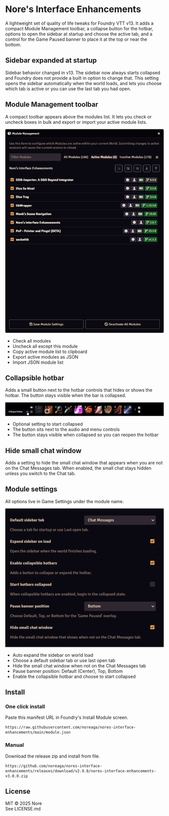 # Nore's Interface Enhancements

A lightweight set of quality of life tweaks for Foundry VTT v13. It adds a compact Module Management toolbar, a collapse button for the hotbar, options to open the sidebar at startup and choose the active tab, and a control for the Game Paused banner to place it at the top or near the bottom.

## Sidebar expanded at startup
Sidebar behavior changed in v13. The sidebar now always starts collapsed and Foundry does not provide a built in option to change that. This setting opens the sidebar automatically when the world loads, and lets you choose which tab is active or you can use the last tab you had open.

## Module Management toolbar
A compact toolbar appears above the modules list. It lets you check or uncheck boxes in bulk and export or import your active module lists.

![Module Management toolbar](docs/images/module_toolbar.png)

* Check all modules
* Uncheck all except this module
* Copy active module list to clipboard
* Export active modules as JSON
* Import JSON module list

## Collapsible hotbar
Adds a small button next to the hotbar controls that hides or shows the hotbar. The button stays visible when the bar is collapsed.

![Collapsible hotbar](docs/images/hotbar.gif)

* Optional setting to start collapsed
* The button sits next to the audio and menu controls
* The button stays visible when collapsed so you can reopen the hotbar

## Hide small chat window
Adds a setting to hide the small chat window that appears when you are not on the Chat Messages tab. When enabled, the small chat stays hidden unless you switch to the Chat tab.

## Module settings
All options live in Game Settings under the module name.

![Module settings](docs/images/module_settings.png)

* Auto expand the sidebar on world load
* Choose a default sidebar tab or use last open tab
* Hide the small chat window when not on the Chat Messages tab
* Pause banner position: Default (Center), Top, Bottom
* Enable the collapsible hotbar and choose to start collapsed

## Install

### One click install
Paste this manifest URL in Foundry's Install Module screen.

```
https://raw.githubusercontent.com/noreaga/nores-interface-enhancements/main/module.json
```

### Manual
Download the release zip and install from file.

```
https://github.com/noreaga/nores-interface-enhancements/releases/download/v2.9.8/nores-interface-enhancements-v3.0.0.zip
```

## License

MIT © 2025 Nore  
See LICENSE.md
